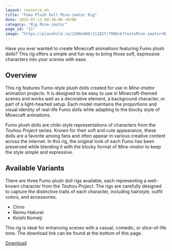 ```yaml
---
layout: resource_en
title: "Fumo Plush Doll Mine-imator Rig"
date: 2025-07-11 09:30:00 +0700
category: "Rig Mine-imator"
page_id: "11"
image: "https://placehold.co/1200x600/111827/7986cb?text=Mine-imator+Rig%0AFumo+Plush+Doll"
---
```


Have you ever wanted to create Minecraft animations featuring Fumo plush dolls? This rig offers a simple and fun way to bring those soft, expressive characters into your scenes with ease.

## Overview

This rig features Fumo-style plush dolls created for use in *Mine-imator* animation projects. It is designed to be easy to use in Minecraft-themed scenes and works well as a decorative element, a background character, or part of a light-hearted setup. Each model maintains the proportions and visual identity of real-life Fumo dolls while adapting to the blocky style of Minecraft animations.

Fumo plush dolls are chibi-style representations of characters from the *Touhou Project* series. Known for their soft and cute appearance, these dolls are a favorite among fans and often appear in various creative content across the internet. In this rig, the original look of each Fumo has been preserved while blending it with the blocky format of *Mine-imator* to keep the style simple and expressive.

## Available Variants

There are three Fumo plush doll rigs available, each representing a well-known character from the *Touhou Project*. The rigs are carefully designed to capture the distinctive traits of each character, including hairstyle, outfit colors, and accessories.

- Cirno  
- Reimu Hakurei  
- Koishi Komeiji  

This rig is ideal for enhancing scenes with a casual, comedic, or slice-of-life tone. The download link can be found at the bottom of this page.


<a href="https://www.mediafire.com/file/qjzqbuga5t9zegt/Fumo_Rig_by_Nurimator.rar/file" download class="download-link">Download</a>

